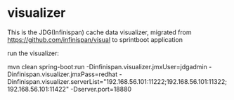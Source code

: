 # visualizer

This is the JDG(Infinispan) cache data visualizer, migrated from https://github.com/infinispan/visual to sprintboot application

run the visualizer:

mvn clean spring-boot:run -Dinfinispan.visualizer.jmxUser=jdgadmin -Dinfinispan.visualizer.jmxPass=redhat -Dinfinispan.visualizer.serverList="192.168.56.101:11222;192.168.56.101:11322;192.168.56.101:11422" -Dserver.port=18880


